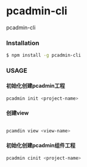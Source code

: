 # pcadmin-cli

pcadmin-cli

### Installation

``` bash
$ npm install -g pcadmin-cli
```

### USAGE

#### 初始化创建pcadmin工程
``` bash
pcadmin init <project-name>
```

#### 创建view

```bash

pcamdin view <view-name>

```

#### 初始化创建pcadmin组件工程
``` bash
pcadmin cinit <project-name>
```

